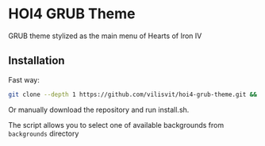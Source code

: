# HOI4 GRUB Theme

GRUB theme stylized as the main menu of Hearts of Iron IV 

## Installation

Fast way:

```sh
git clone --depth 1 https://github.com/vilisvit/hoi4-grub-theme.git && cd hoi4-grub-theme && sudo bash install.sh && cd .. && rm -rf hoi4-grub-theme
```
Or manually download the repository and run install.sh.

The script allows you to select one of available backgrounds from `backgrounds` directory
